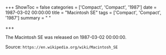 +++
ShowToc = false
categories = ['Compact', 'Compact', '1987']
date = 1987-03-02 00:00:00
title = "Macintosh SE"
tags = ['Compact', 'Compact', '1987']
summary = " "

+++

The Macintosh SE was released on 1987-03-02 00:00:00.

Source: `https://en.wikipedia.org/wiki/Macintosh_SE`


